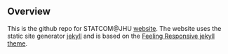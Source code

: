 ## Overview

This is the github repo for STATCOM@JHU  [website](jhustatcom.github.io). The website uses the static site generator [jekyll](https://jekyllrb.com/) and is based on the [Feeling Responsive jekyll theme](https://github.com/Phlow/feeling-responsive).